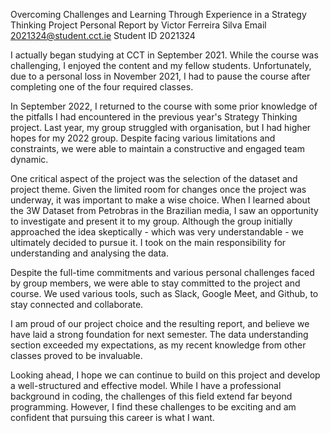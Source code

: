 Overcoming Challenges and Learning Through Experience in a Strategy Thinking Project
Personal Report by Victor Ferreira Silva
Email 2021324@student.cct.ie
Student ID 2021324

I actually began studying at CCT in September 2021. While the course was challenging, I enjoyed the content and my fellow students. Unfortunately, due to a personal loss in November 2021, I had to pause the course after completing one of the four required classes.

In September 2022, I returned to the course with some prior knowledge of the pitfalls I had encountered in the previous year's Strategy Thinking project. Last year, my group struggled with organisation, but I had higher hopes for my 2022 group. Despite facing various limitations and constraints, we were able to maintain a constructive and engaged team dynamic.

One critical aspect of the project was the selection of the dataset and project theme. Given the limited room for changes once the project was underway, it was important to make a wise choice. When I learned about the 3W Dataset from Petrobras in the Brazilian media, I saw an opportunity to investigate and present it to my group. Although the group initially approached the idea skeptically - which was very understandable - we ultimately decided to pursue it. I took on the main responsibility for understanding and analysing the data.

Despite the full-time commitments and various personal challenges faced by group members, we were able to stay committed to the project and course. We used various tools, such as Slack, Google Meet, and Github, to stay connected and collaborate.

I am proud of our project choice and the resulting report, and believe we have laid a strong foundation for next semester. The data understanding section exceeded my expectations, as my recent knowledge from other classes proved to be invaluable.

Looking ahead, I hope we can continue to build on this project and develop a well-structured and effective model. While I have a professional background in coding, the challenges of this field extend far beyond programming. However, I find these challenges to be exciting and am confident that pursuing this career is what I want.